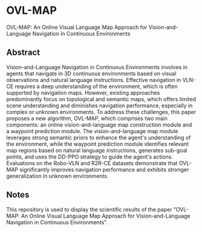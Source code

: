 # OVL-MAP
OVL-MAP: An Online Visual Language Map Approach for Vision-and-Language Navigation in Continuous Environments


## Abstract
Vision-and-Language Navigation in Continuous Environments involves in agents that navigate in 3D continuous environments based on visual observations and natural language instructions. Effective navigation in VLN-CE requires a deep understanding of the environment, which is often supported by navigation maps. However, existing approaches predominantly focus on topological and semantic maps, which offers limited scene understanding and diminishes navigation performance, especially in complex or unknown environments.
To address these challenges, this paper proposes a new algorithm, OVL-MAP, which comprises two main components: an online vision-and-language map construction module and a waypoint prediction module. The vision-and-language map module leverages strong semantic priors to enhance the agent's understanding of the environment, while the waypoint prediction module identifies relevant map regions based on natural language instructions, generates sub-goal points, and uses the DD-PPO strategy to guide the agent's actions. Evaluations on the Robo-VLN and R2R-CE datasets demonstrate that OVL-MAP significantly improves navigation performance and exhibits stronger generalization in unknown environments.
## Notes
   This repository is used to display the scientific results of the paper "OVL-MAP: An Online Visual Language Map Approach for Vision-and-Language Navigation in Continuous Environments".
